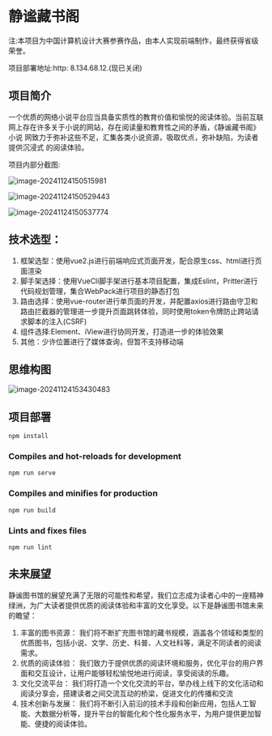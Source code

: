 # 静谧藏书阁

注:本项目为中国计算机设计大赛参赛作品，由本人实现前端制作，最终获得省级荣誉。

项目部署地址:http: 8.134.68.12.(现已关闭)

## 项目简介

  一个优质的网络小说平台应当具备实质性的教育价值和愉悦的阅读体验。当前互联 网上存在许多关于小说的网站，存在阅读量和教育性之间的矛盾，《静谧藏书阁》小说 网致力于弥补这些不足，汇集各类小说资源，吸取优点，弥补缺陷，为读者提供沉浸式 的阅读体验。

项目内部分截图:

![image-20241124150515981](./src/images/image-20241124150515981.png)

![image-20241124150529443](./src/images/image-20241124150529443.png)

![image-20241124150537774](./src/images/image-20241124150537774.png)

## 技术选型：

1. 框架选型：使用vue2.js进行前端响应式页面开发，配合原生css、html进行页面渲染
2. 脚手架选择：使用VueCli脚手架进行基本项目配置，集成Eslint，Pritter进行代码规划管理，集合WebPack进行项目的静态打包
3. 路由选择：使用vue-router进行单页面的开发，并配置axios进行路由守卫和路由拦截器的管理进一步提升页面跳转体验，同时使用token令牌防止跨站请求脚本的注入(CSRF)
4. 组件选择:Element、iView进行协同开发，打造进一步的体验效果
5. 其他：少许位置进行了媒体查询，但暂不支持移动端

## 思维构图

![image-20241124153430483](./src/images/image-20241124153430483.png)

## 项目部署
```
npm install
```

### Compiles and hot-reloads for development
```
npm run serve
```

### Compiles and minifies for production
```
npm run build
```

### Lints and fixes files
```
npm run lint
```

## 未来展望

静谧图书馆的展望充满了无限的可能性和希望，我们立志成为读者心中的一座精神绿洲，为广大读者提供优质的阅读体验和丰富的文化享受。以下是静谧图书馆未来的瞻望： 

1. 丰富的图书资源： 我们将不断扩充图书馆的藏书规模，涵盖各个领域和类型的优质图书，包括小说、文学、历史、科普、人文社科等，满足不同读者的阅读需求。 
2. 优质的阅读体验： 我们致力于提供优质的阅读环境和服务，优化平台的用户界面和交互设计，让用户能够轻松愉悦地进行阅读，享受阅读的乐趣。 
3. 文化交流平台： 我们将打造一个文化交流的平台，举办线上线下的文化活动和阅读分享会，搭建读者之间交流互动的桥梁，促进文化的传播和交流
4. 技术创新与发展： 我们将不断引入前沿的技术手段和创新应用，包括人工智能、大数据分析等，提升平台的智能化和个性化服务水平，为用户提供更加智能、便捷的阅读体验。 
